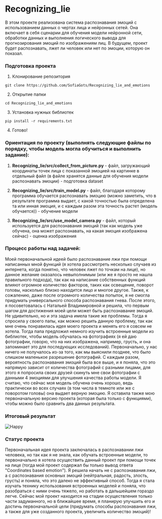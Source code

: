# Recognizing_lie
В этом проекте реализована система распознавания эмоций с использованием данных о чертах лица и нейронных сетей. Она включает в себя сценарии для обучения модели нейронной сети, обработки данных и выполнения логического вывода для прогнозирования эмоций по изображениям лиц. В будущем, проект будет распознавать, лжет ли человек или нет по эмоции, которую он показал. 

### Подготовка проекта
1) Клонирование репозитория
```
git clone https://github.com/SofiaGots/Recognizing_lie_and_emotions
```
2) Открытие папки
```
cd Recognizing_lie_and_emotions
```
3) Установка нужных библиотек
```
pip install -r requirements.txt
```
4) Готово!

### Ориентация по проекту (выполнять следующие файлы по порядку, чтобы модель могла обучиться и выполнить задание):

1) **Recognizing_lie/src/collect_from_picture.py** - файл, загружающий координаты точек лица с показанной эмоцией на картинке в отдельный файл (в файле хранятся данные для обучения модели распознавать эмоции) - подготовка dataset

2) **Recognizing_lie/src/train_model.py** - файл, благодаря которому программа обучается распознавать эмоцию (можно заметить, что в результате программа выдает, с какой точностью была определена та или инная эмоция, и с каждым разом эта точность растет (модель обучается)) - обучение модели

3) **Recognizing_lie/src/use_model_camera.py** - файл, который используется для распознавания эмоций (так как модель уже обучена, она может распознавать, на какая эмоция изображена сейчас) - оценка изображения

### Процесс работы над задачей:
Моей первоначальной идеей было распознавание лжи при помощи написанных мной функций (я хотела рассмотреть несколько случаев из интернета, когда понятно, что человек лжет по точкам на лице), но данное желание оказалось невыполнимым (или же я просто не нашла правильного подхода), так как на написание собственных функций влияют огромное количество факторов, таких как освещение, поворот головы, насколько близко находится лицо и многое другое. Также, к сожалению, даже после огромного количества попыток, я не смогла придумать универсального способа распознавания гнева. После этого, я посоветовалась с Натальей Владимировной и решила, что первым шагом для достижения моей цели может быть распознавание эмоций. Не удивительно, но и эта задача имела такие же проблемы. Тогда я спросила у своего папы, как можно решить данную проблему, так как мне очень понравилась идея моего проекта и менять его я совсем не хотела. Тогда папа предложил немного изучить встроенные модели из библиотек, чтобы модель обучалась на фотографиях (я ей даю фотографии, говорю, что на них изображена, например, грусть, и она запоминает это для последующих исследований). Первоначально, у нас ничего не получалось из-за того, как мы выяснили позднее, что было слишком маленькое разрешение фотографий. С каждым разом, вероятность распознавания эмоций была все выше, и я поняла, что это напрямую зависит от количества фотографий с разными лицами, для этого я попросила своих друзей скинуть мне свои фотографии с данными 4 эмоциями для улучшения качества работы модели. Я считаю, что сейчас моя модель обучена очень хорошо, ведь практически во всех случаях (в том числа в темноте или же с поворотом головы) она выдает верную эмоцию. Я оставила также мою первоначальную версию проекта (которая была только с функциями), чтобы можно было сравнить два данных результата.

### Итоговый результат
![Happy](./img/<happy.png>)

### Статус проекта

Первоначальная идея проекта заключалась в распознавании лжи человека, но так как я не знала, как обучать встроенные модели, то первоначально я хотела осуществить данный проект при помощи точек на лице (тогда мой проект содержал бы только вывод ответа "Coordinates based emotion"). Я решила начать не с распознавания лжи, а с распознавания основных эмоций (нейтральная, радость, злость, грусть) и поняла, что это далеко не эффективный способ. Тогда я стала изучать технику использования встроенных моделей и поняла, что разобраться с ними очень тяжело, но работать в дальшейшем гораздо легче. Сейчас мой проект находится на стадии осуществления только части задуманного, но в ближайшее время, я планирую улучшить его и достичь первоначальной цели (придумать способы распознавания лжи, а также для уже созданного проекта, увеличить количество эмоций)! 

